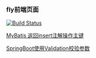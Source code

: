 ### fly前端页面

[![Build Status](https://travis-ci.com/peng49/fly.svg?branch=master)](https://travis-ci.com/peng49/fly)


[MyBatis 返回insert注解操作主键](https://blog.csdn.net/wzp12321/article/details/103875848)

[SpringBoot使用Validation校验参数](https://blog.csdn.net/justry_deng/article/details/86571671)
